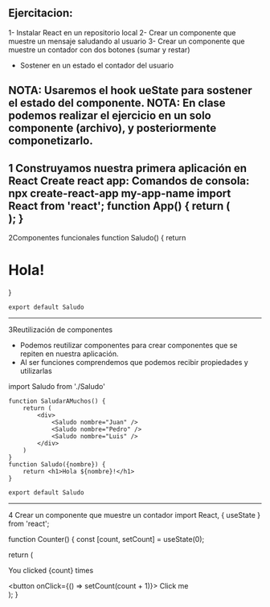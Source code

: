 Ejercitacion:
-------------------------------------------------------
1- Instalar React en un repositorio local
2- Crear un componente que muestre un mensaje saludando al usuario
3- Crear un componente que muestre un contador con dos botones (sumar y restar)
- Sostener en un estado el contador del usuario

NOTA: Usaremos el hook ueState para sostener el estado del componente.
NOTA: En clase podemos realizar el ejercicio en un solo componente (archivo), y posteriormente componetizarlo.
-------------------------------------------------------
1 Construyamos nuestra primera aplicación en React
Create react app: Comandos de consola: npx create-react-app my-app-name
import React from 'react';
function App() {
  return (
    <div>
      <Saludo />
    <div/>
  );
}
-------------------------------------------------------
2Componentes funcionales
function Saludo() {
        return <h1>Hola!</h1>
    }

    export default Saludo

-------------------------------------------------------
3Reutilización de componentes
- Podemos reutilizar componentes para crear componentes que se repiten en nuestra aplicación.
- Al ser funciones comprendemos que podemos recibir propiedades y utilizarlas


import Saludo from './Saludo'

    function SaludarAMuchos() {
        return (
            <div>
                <Saludo nombre="Juan" />
                <Saludo nombre="Pedro" />
                <Saludo nombre="Luis" />
            </div>
        )
    }
    function Saludo({nombre}) {
        return <h1>Hola ${nombre}!</h1>
    }

    export default Saludo

-------------------------------------------------------
4 Crear un componente que muestre un contador
import React, { useState } from 'react';

function Counter() {
  const [count, setCount] = useState(0);

  return (
    <div>
      <p>You clicked {count} times</p>
      <button onClick={() => setCount(count + 1)}>
        Click me
      </button>
    </div>
  );
}
